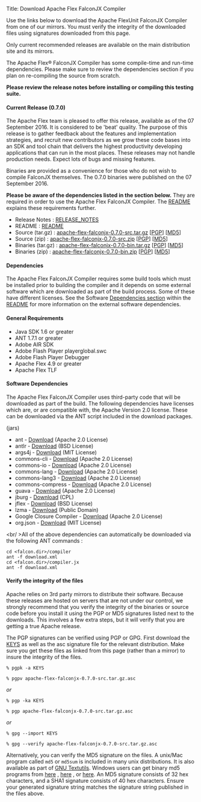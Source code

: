 Title:  Download Apache Flex FalconJX Compiler

Use the links below to download the Apache FlexUnit FalconJX Compiler from one of our mirrors. You must verify the integrity of the downloaded files using signatures downloaded from this page.

Only current recommended releases are available on the main distribution site and its mirrors.

The Apache Flex® FalconJX Compiler has some compile-time and run-time dependencies.  Please make sure to review the dependencies section if you plan on re-compiling the source from scratch.

**Please review the release notes before installing or compiling this testing suite.**

<div class="headline"><h4>Current Release (0.7.0)</h4></div>

The Apache Flex team is pleased to offer this release, available as of the 07 September 2016.  It is considered to be 'beat' quality.  The purpose of this release is to gather feedback about the features and implementation strategies, and recruit new contributors as we grow these code bases into an SDK and tool chain that delivers the highest productivity developing applications that can run in the most places.   These releases may not handle production needs.  Expect lots of bugs and missing features.

Binaries are provided as a convenience for those who do not wish to compile FalconJX themselves.  The 0.7.0 binaries were published on the 07 September 2016.

**Please be aware of the dependencies listed in the section below.**  They are required in order to use the Apache Flex FalconJX Compiler.  The [README][15] explains these requirements further.

- Release Notes : [RELEASE_NOTES][2]
- README : [README][15]
- Source (tar.gz) : [apache-flex-falconjx-0.7.0-src.tar.gz][3] [[PGP](http://www.apache.org/dist/flex/falcon/0.7.0/apache-flex-falconjx-0.7.0-src.tar.gz.asc)] [[MD5](http://www.apache.org/dist/flex/falcon/0.7.0/apache-flex-falconjx-0.7.0-src.tar.gz.md5)]
- Source (zip) : [apache-flex-falconjx-0.7.0-src.zip][4] [[PGP](http://www.apache.org/dist/flex/falcon/0.7.0/apache-flex-falconjx-0.7.0-src.zip.asc)] [[MD5](http://www.apache.org/dist/flex/falcon/0.7.0/apache-flex-falconjx-0.7.0-src.zip.md5)]
- Binaries (tar.gz) : [apache-flex-falconjx-0.7.0-bin.tar.gz][7] [[PGP](http://www.apache.org/dist/flex/falcon/0.7.0/binaries/apache-flex-falconjx-0.7.0-bin.tar.gz.asc)] [[MD5](http://www.apache.org/dist/flex/falcon/0.7.0/binaries/apache-flex-falconjx-0.7.0-bin.tar.gz.md5)]
- Binaries (zip) : [apache-flex-falconjx-0.7.0-bin.zip][8] [[PGP](http://www.apache.org/dist/flex/falcon/0.7.0/binaries/apache-flex-falconjx-0.7.0-bin.zip.asc)] [[MD5](http://www.apache.org/dist/flex/falcon/0.7.0/binaries/apache-flex-falconjx-0.7.0-bin.zip.md5)]

<div class="headline"><h4>Dependencies</h4></div>

The Apache Flex FalconJX Compiler requires some build tools which must be installed prior to building the compiler and it depends on some external software which are downloaded as part of the build process.  Some of these have different licenses. See the Software [Dependencies section][15] within the [README][15] for more information on the external software dependencies.

#### General Requirements
- Java SDK 1.6 or greater
- ANT 1.7.1 or greater
- Adobe AIR SDK
- Adobe Flash Player playerglobal.swc
- Adobe Flash Player Debugger
- Apache Flex 4.9 or greater
- Apache Flex TLF

#### Software Dependencies

The Apache Flex FalconJX Compiler uses third-party code that will be downloaded as part of the build. The following dependencies have licenses which are, or are compatible with, the Apache
Version 2.0 license.  These can be downloaded via the ANT script included in the download packages.

(jars)

- ant -  [Download](http://search.maven.org/remotecontent?filepath=org/apache/ant/ant/1.7.1/ant-1.7.1.jar) (Apache 2.0 License)
- antlr - [Download](https://repo1.maven.org/maven2/org/antlr/antlr-complete/3.5.2/antlr-3.5.2-complete.jar) (BSD License)
- args4j - [Download](http://search.maven.org/remotecontent?filepath=args4j/args4j/2.0.28/args4j-2.0.28.jar) (MIT License)
- commons-cli - [Download](https://repo1.maven.org/maven2/commons-cli/commons-cli/1.2/commons-cli-1.2-bin.tar.gz) (Apache 2.0 License)
- commons-io - [Download](https://repo1.maven.org/maven2/commons-io/commons-io/2.4/commons-io-2.4.tar.gz) (Apache 2.0 License)
- commons-lang - [Download](https://repo1.maven.org/maven2/commons-lang/commons-lang/2.6/commons-lang-2.6.tar.gz) (Apache 2.0 License)
- commons-lang3 - [Download](https://repo1.maven.org/maven2/org/apache/commons/commons-lang3/3.4/commons-lang3-3.4.jar) (Apache 2.0 License)
- commons-compress - [Download](https://repo1.maven.org/maven2/org/apache/commons/commons-compress/1.10/commons-compress-1.10.jar) (Apache 2.0 License)
- guava - [Download](https://repo1.maven.org/maven2/com/google/guava/guava/17.0/guava-17.0.jar) (Apache 2.0 License)
- jburg - [Download](https://repo1.maven.org/maven2/net/sourceforge/jburg/jburg/1.10.2/jburg-1.10.2.jar)  (CPL)
- jflex - [Download](http://jflex.de/jflex-1.6.0.tar.gz) (BSD License)
- lzma - [Download](http://www.java2s.com/Code/JarDownload/lzma/lzma-9.20.jar.zip)  (Public Domain)
- Google Closure Compiler - [Download](http://github.com/google/closure-compiler/archive/v20151015.zip) (Apache 2.0 License)
- org.json - [Download](http://search.maven.org/remotecontent?filepath=org/codeartisans/org.json/20131017/org.json-20131017.jar) (MIT License)

<br/ >All of the above dependencies can automatically be downloaded via the following ANT commands :

    cd <falcon.dir>/compiler
    ant -f download.xml
    cd <falcon.dir>/compiler.jx
    ant -f download.xml

#### Verify the integrity of the files

Apache relies on 3rd party mirrors to distribute their software.  Because these releases are hosted on servers that are not under our control, we strongly recommend that you verify the integrity of the binaries or source code before you install it using the PGP or MD5 signatures listed next to the downloads.  This involves a few extra steps, but it will verify that you are getting a true Apache release.

The PGP signatures can be verified using PGP or GPG. First download the [KEYS][10] as well as the asc signature file for the relevant distribution. Make sure you get these files as linked from this page (rather than a mirror) to insure the integrity of the files.

    % pgpk -a KEYS

    % pgpv apache-flex-falconjx-0.7.0-src.tar.gz.asc

*or*

    % pgp -ka KEYS

    % pgp apache-flex-falconjx-0.7.0-src.tar.gz.asc

*or*

    % gpg --import KEYS

    % gpg --verify apache-flex-falconjx-0.7.0-src.tar.gz.asc


Alternatively, you can verify the MD5 signature on the files. A unix/Mac program called `md5` or `md5sum` is included in many unix distributions. It is also available as part of [GNU Textutils][11]. Windows users can get binary md5 programs from [here][12] , [here][13] , or [here][14]. An MD5 signature consists of 32 hex characters, and a SHA1 signature consists of 40 hex characters. Ensure your generated signature string matches the signature string published in the files above.


[2]: http://www.apache.org/dyn/closer.lua/flex/falcon/0.7.0/RELEASE_NOTES
[3]: http://www.apache.org/dyn/closer.lua/flex/falcon/0.7.0/apache-flex-falconjx-0.7.0-src.tar.gz
[4]: http://www.apache.org/dyn/closer.lua/flex/falcon/0.7.0/apache-flex-falconjx-0.7.0-src.zip
[7]: http://www.apache.org/dyn/closer.lua/flex/falcon/0.7.0/binaries/apache-flex-falconjx-0.7.0-bin.tar.gz
[8]: http://www.apache.org/dyn/closer.lua/flex/falcon/0.7.0/binaries/apache-flex-falconjx-0.7.0-bin.zip
[10]: http://www.apache.org/dist/flex/KEYS
[11]: http://www.gnu.org/software/textutils/textutils.html
[12]: http://www.fourmilab.ch/md5/
[13]: http://www.pc-tools.net/win32/freeware/console/
[14]: http://www.slavasoft.com/fsum/
[15]: http://www.apache.org/dyn/closer.lua/flex/falcon/0.7.0/READme
